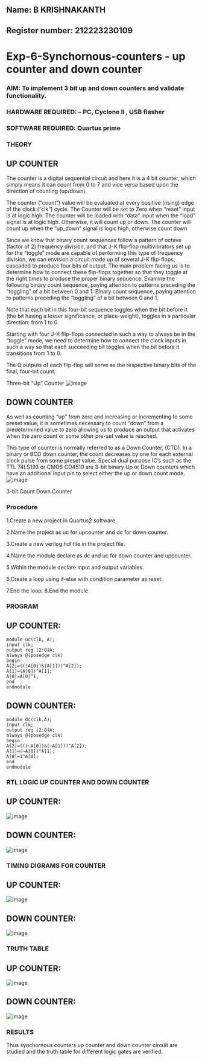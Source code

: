 ## Name: B KRISHNAKANTH
## Register number: 212223230109
# Exp-6-Synchornous-counters - up counter and down counter 
### AIM: To implement 3 bit up and down counters and validate  functionality.
### HARDWARE REQUIRED:  – PC, Cyclone II , USB flasher
### SOFTWARE REQUIRED:   Quartus prime
### THEORY 

## UP COUNTER 
The counter is a digital sequential circuit and here it is a 4 bit counter, which simply means it can count from 0 to 7 and vice versa based upon the direction of counting (up/down). 

The counter (“count“) value will be evaluated at every positive (rising) edge of the clock (“clk“) cycle.
The Counter will be set to Zero when “reset” input is at logic high.
The counter will be loaded with “data” input when the “load” signal is at logic high. Otherwise, it will count up or down.
The counter will count up when the “up_down” signal is logic high, otherwise count down

Since we know that binary count sequences follow a pattern of octave (factor of 2) frequency division, and that J-K flip-flop multivibrators set up for the “toggle” mode are capable of performing this type of frequency division, we can envision a circuit made up of several J-K flip-flops, cascaded to produce four bits of output.
The main problem facing us is to determine how to connect these flip-flops together so that they toggle at the right times to produce the proper binary sequence.
Examine the following binary count sequence, paying attention to patterns preceding the “toggling” of a bit between 0 and 1:
Binary count sequence, paying attention to patterns preceding the “toggling” of a bit between 0 and 1.

Note that each bit in this four-bit sequence toggles when the bit before it (the bit having a lesser significance, or place-weight), toggles in a particular direction: from 1 to 0.



 
 

Starting with four J-K flip-flops connected in such a way to always be in the “toggle” mode, we need to determine how to connect the clock inputs in such a way so that each succeeding bit toggles when the bit before it transitions from 1 to 0.

The Q outputs of each flip-flop will serve as the respective binary bits of the final, four-bit count:

 
 

Three-bit “Up” Counter
![image](https://github.com/Krishnakanth23006762/Exp-7-Synchornous-counters-/assets/138849446/a6b2dfb5-ee45-4aaf-b4d9-0752a17858dc)




## DOWN COUNTER 

As well as counting “up” from zero and increasing or incrementing to some preset value, it is sometimes necessary to count “down” from a predetermined value to zero allowing us to produce an output that activates when the zero count or some other pre-set value is reached.

This type of counter is normally referred to as a Down Counter, (CTD). In a binary or BCD down counter, the count decreases by one for each external clock pulse from some preset value. Special dual purpose IC’s such as the TTL 74LS193 or CMOS CD4510 are 3-bit binary Up or Down counters which have an additional input pin to select either the up or down count mode.
![image](https://github.com/Krishnakanth23006762/Exp-7-Synchornous-counters-/assets/138849446/3cf1ad63-5ff9-4b24-8de8-4554b7a2a3a5)


3-bit Count Down Counter
### Procedure

1.Create a new project in Quartus2 software

2.Name the project as uc for upcounter and dc for down counter.

3.Create a new verilog hdl file in the project file. 

4.Name the module declare as dc and uc for down counter and upcounter. 

5.Within the module declare input and output variables.

6.Create a loop using if-else with condition parameter as reset. 

7.End the loop. 8.End the module



### PROGRAM 

## UP COUNTER:
```
module uc(clk, A);
input clk;
output reg [2:0]A;
always @(posedge clk)
begin
A[2]=(((A[0])&(A[1]))^A[2]);
A[1]=(A[0])^A[1];
A[0]=A[0]^1;
end
endmodule
```
## DOWN COUNTER:
```
module dc(clk,A);
input clk;
output reg [2:0]A;
always @(posedge clk)
begin
A[2]=(((~A[0])&(~A[1]))^A[2]);
A[1]=(~A[0])^A[1];
A[0]=1^A[0];
end
endmodule
```

### RTL LOGIC UP COUNTER AND DOWN COUNTER  

## UP COUNTER:
![image](https://github.com/Krishnakanth23006762/Exp-7-Synchornous-counters-/assets/138849446/d841c3a7-637b-4e14-a512-c5183153aa8d)

## DOWN COUNTER:
![image](https://github.com/Krishnakanth23006762/Exp-7-Synchornous-counters-/assets/138849446/7f025ccb-8851-4dc4-994b-c04e20f309bc)


### TIMING DIGRAMS FOR COUNTER  

## UP COUNTER:
![image](https://github.com/Krishnakanth23006762/Exp-7-Synchornous-counters-/assets/138849446/d07902ab-29ca-4c7e-9402-19c0834242eb)

## DOWN COUNTER:
![image](https://github.com/Krishnakanth23006762/Exp-7-Synchornous-counters-/assets/138849446/520fc6a3-e386-4c04-956a-7a5b4470e9c9)

### TRUTH TABLE 

## UP COUNTER:
![image](https://github.com/Krishnakanth23006762/Exp-7-Synchornous-counters-/assets/138849446/fac6c1ab-f65a-4e4f-8b58-036cbe49523a)

## DOWN COUNTER:
![image](https://github.com/Krishnakanth23006762/Exp-7-Synchornous-counters-/assets/138849446/834f142d-ce71-4c47-ba0f-d9039b5deae4)

### RESULTS 
Thus synchornous counters up counter and down counter circuit are studied and the truth table for different logic gates are verified.
